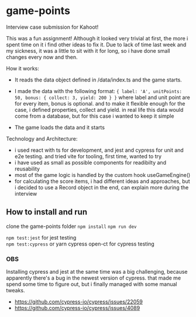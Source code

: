 # game-points

Interview case submission for Kahoot!

This was a fun assignment! Although it looked very trivial at first, the more i spent time on it i find other ideas to fix it. Due to lack of time last week and my sickness, it was a little to sit with it for long, so i have done small changes every now and then.

How it works:
- It reads the data object defined in /data/index.ts and the game starts.
- I made the data with the following format:
   `{ label: 'A', unitPoints: 50, bonus: { collect: 3, yield: 200 } }`
   where label and unit point are for every item, bonus is optional. and to make it flexible enough for the case, i defined properties, collect and      yield. in real life this data would come from a database, but for this case i wanted to keep it simple
   
- The game loads the data and it starts

Technology and Architecture:
- i used react with ts for development, and jest and cypress for unit and e2e testing. and tried vite for tooling, first time, wanted to try
- i have used as small as possible components for readibilty and reusability
- most of the game logic is handled by the custom hook useGameEngine()
- for calculating the score items, i had different ideas and approaches, but i decided to use a Record object in the end, can explain more during the interview


## How to install and run
clone the game-points folder
`npm install`
`npm run dev`

`npm test:jest` for jest testing <br>
`npm test:cypress` or yarn cypress open-ct for cypress testing

### OBS
Installing cypress and jest at the same time was a big challenging, because apparently there's a bug in the newest version of cypress. that made me spend some time to figure out, but i finally managed with some manual tweaks. 
- https://github.com/cypress-io/cypress/issues/22059 
- https://github.com/cypress-io/cypress/issues/4089
